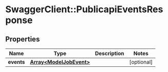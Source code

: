 # SwaggerClient::PublicapiEventsResponse

## Properties
Name | Type | Description | Notes
------------ | ------------- | ------------- | -------------
**events** | [**Array&lt;ModelJobEvent&gt;**](ModelJobEvent.md) |  | [optional] 

